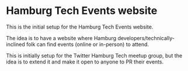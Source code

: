 # Hamburg Tech Events website

This is the initial setup for the Hamburg Tech Events website.

The idea is to have a website where Hamburg developers/technically-inclined folk can find events (online or in-person) to attend. 

This is initially setup for the Twitter Hamburg Tech meetup group, but the idea is to extend it and make it open to anyone to PR their events. 
